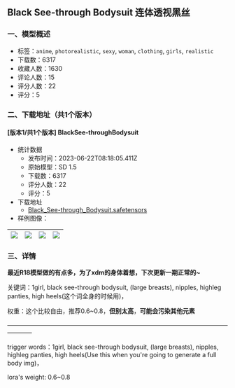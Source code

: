 ## Black See-through Bodysuit 连体透视黑丝
### 一、模型概述

- 标签：`anime`, `photorealistic`, `sexy`, `woman`, `clothing`, `girls`, `realistic`
- 下载数：6317
- 收藏人数：1630
- 评论人数：15
- 评分人数：22
- 评分：5

### 二、下载地址（共1个版本）

#### [版本1/共1个版本] BlackSee-throughBodysuit

- 统计数据
  - 发布时间：2023-06-22T08:18:05.411Z
  - 原始模型：SD 1.5
  - 下载数：6317
  - 评分人数：22
  - 评分：5
- 下载地址
  - [Black_See-through_Bodysuit.safetensors](https://civitai.com/api/download/models/101425)
- 样例图像：

| <img src="https://image.civitai.com/xG1nkqKTMzGDvpLrqFT7WA/d669ad18-a0ef-4481-907c-559f8410ec99/width=450/1241690.jpeg" /> | <img src="https://image.civitai.com/xG1nkqKTMzGDvpLrqFT7WA/4f6e634d-5f90-497a-a790-9b3046dbc25b/width=450/1242151.jpeg" /> | <img src="https://image.civitai.com/xG1nkqKTMzGDvpLrqFT7WA/5463b36a-f199-4a28-a0da-a9fe5f192219/width=450/1241747.jpeg" /> | <img src="https://image.civitai.com/xG1nkqKTMzGDvpLrqFT7WA/f8766610-94c1-4186-a687-901bbfe5294f/width=450/1242068.jpeg" /> |
| ---- | ---- | ---- | ---- |


### 三、详情
<p><strong>最近R18模型做的有点多，为了xdm的身体着想，下次更新一期正常的~</strong></p><p></p><p>关键词：1girl, black see-through bodysuit, (large breasts), nipples, highleg panties, high heels(这个词全身的时候用)，</p><p></p><p>权重：这个比较自由，推荐0.6~0.8，<strong>但别太高</strong>，<strong>可能会污染其他元素</strong></p><p></p><p>————————————————————————————————————————</p><p></p><p>trigger words：1girl, black see-through bodysuit, (large breasts), nipples, highleg panties, high heels(Use this when you're going to generate a full body img)，</p><p></p><p>lora's weight: 0.6~0.8</p><p></p>